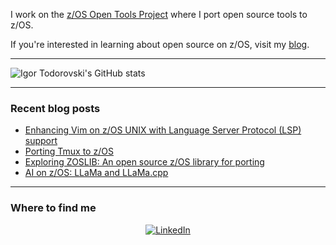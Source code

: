 I work on the [z/OS Open Tools Project](https://github.com/ZOSOpenTools) where I port open source tools to z/OS. 

If you're interested in learning about open source on z/OS, visit my [blog](https://igortodorovskiibm.github.io/blog/).

-----

![Igor Todorovski's GitHub stats](https://github-readme-stats.vercel.app/api?username=IgorTodorovskiIBM&hide_rank=true&show=reviews,discussions_started,discussions_answered,prs_merged,prs_merged_percentage)

-----

### Recent blog posts

<!-- BLOG-POST-LIST:START -->
- [Enhancing Vim on z/OS UNIX with Language Server Protocol (LSP) support]([https://igortodorovskiibm.github.io/blog/2024/03/12/tmux/](https://igortodorovskiibm.github.io/blog/2024/04/18/vim-autocomplete/))
- [Porting Tmux to z/OS](https://igortodorovskiibm.github.io/blog/2024/03/12/tmux/)
- [Exploring ZOSLIB: An open source z/OS library for porting](https://igortodorovskiibm.github.io/blog/2024/02/12/zoslib-library/)
- [AI on z/OS: LLaMa and LLaMa.cpp](https://igortodorovskiibm.github.io/blog/2023/08/22/llama-cpp/)
<!-- BLOG-POST-LIST:END -->

-----

### Where to find me

<div align="center">
    <a href="https://www.linkedin.com/in/igor-todorovski-48712623"><img src="https://img.shields.io/badge/LinkedIn-007f00?logo=linkedin&logoColor=white&style=for-the-badge" alt="LinkedIn"></a>
</div>
